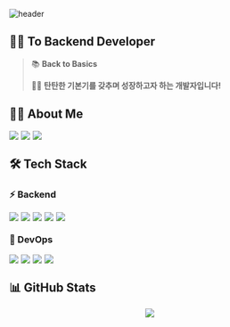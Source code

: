 <!-- Header -->
![header](https://capsule-render.vercel.app/api?type=waving&color=0:000000,50:000080,100:000000&height=200&section=header&text=Hi,%20I'm%20Soo%20%F0%9F%92%BB&fontSize=40&fontColor=ffffff&animation=fadeIn&fontAlignY=38)

<!-- Introduction -->
## 🏃‍♂️ To Backend Developer
> 📚 **Back to Basics**
> 
> 👨‍💻 **탄탄한 기본기를 갖추며 성장하고자 하는 개발자입니다!**

## 🙋‍♂️ About Me
<div style="display: flex; gap: 5px;">
  <a href="https://soo-develop.tistory.com/">
    <img src="https://img.shields.io/badge/story-E34F26?style=for-the-badge&logo=tistory&logoColor=white">
  </a>
  <a href="https://github.com/Soo186">
    <img src="https://img.shields.io/badge/GitHub-181717?style=for-the-badge&logo=github&logoColor=white">
  </a>
  <img src="https://img.shields.io/badge/ENTP-navy?style=for-the-badge">
</div>

## 🛠 Tech Stack
### ⚡ Backend
<div style="display: flex; gap: 5px;">
  <img src="https://img.shields.io/badge/Java-007396?style=for-the-badge&logo=java&logoColor=white">
  <img src="https://img.shields.io/badge/Spring_Boot-6DB33F?style=for-the-badge&logo=spring-boot&logoColor=white">
  <img src="https://img.shields.io/badge/JPA-59666C?style=for-the-badge&logo=Hibernate&logoColor=white">
  <img src="https://img.shields.io/badge/QueryDsl-0769AD?style=for-the-badge&logo=database&logoColor=white">
  <img src="https://img.shields.io/badge/MySQL-4479A1?style=for-the-badge&logo=mysql&logoColor=white">
</div>

### 🚀 DevOps
<div style="display: flex; gap: 5px;">
  <img src="https://img.shields.io/badge/CI/CD-485769?style=for-the-badge&logo=circleci&logoColor=white">
  <img src="https://img.shields.io/badge/Docker-2496ED?style=for-the-badge&logo=docker&logoColor=white">
  <img src="https://img.shields.io/badge/AWS-232F3E?style=for-the-badge&logo=amazon-aws&logoColor=white">
  <img src="https://img.shields.io/badge/GitHub_Actions-2088FF?style=for-the-badge&logo=github-actions&logoColor=white">
</div>

## 📊 GitHub Stats
<div align="center">
  <img src="https://github-readme-stats.vercel.app/api?username=Soo186&show_icons=true&theme=tokyonight" />
</div>
